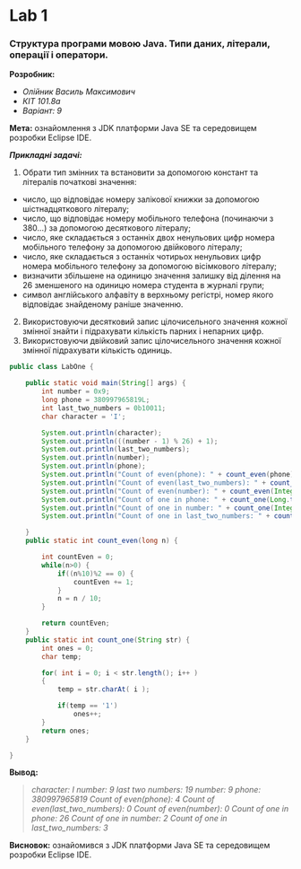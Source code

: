 # Lab 1
### Структура програми мовою Java. Типи даних, літерали, операції і оператори.
**Розробник:**
+ _Олійник Василь Максимович_
+ _КІТ 101.8а_
+ _Варіант: 9_

**Мета:** ознайомлення з JDK платформи Java SE та середовищем розробки Eclipse IDE.

***Прикладні задачі:***
1. Обрати тип змінних та встановити за допомогою констант та літералів      початкові значення:
 - число, що відповідає номеру залікової книжки за допомогою шістнадцяткового літералу;
 - число, що відповідає номеру мобільного телефона (починаючи з 380…) за  допомогою десяткового літералу;
 - число, яке складається з останніх двох ненульових цифр номера мобільного телефону за допомогою двійкового літералу;
 - число, яке складається з останніх чотирьох ненульових цифр номера мобільного телефону за допомогою вісімкового літералу;
 - визначити збільшене на одиницю значення залишку від ділення на 26 зменшеного на одиницю номера студента в журналі групи;
 - символ англійського алфавіту в верхньому регістрі, номер якого відповідає знайденому раніше значенню.
2. Використовуючи десятковий запис цілочисельного значення кожної змінної знайти і підрахувати кількість парних і непарних цифр.
3. Використовуючи двійковий запис цілочисельного значення кожної змінної підрахувати кількість одиниць.

```Java
public class LabOne {

	public static void main(String[] args) {
		int number = 0x9;
		long phone = 380997965819L;
		int last_two_numbers = 0b10011;
		char character = 'I';

		System.out.println(character);
		System.out.println(((number - 1) % 26) + 1);
		System.out.println(last_two_numbers);
		System.out.println(number);
		System.out.println(phone);
		System.out.println("Count of even(phone): " + count_even(phone));
		System.out.println("Count of even(last_two_numbers): " + count_even(Integer.parseInt(Integer.toString(last_two_numbers))));
		System.out.println("Count of even(number): " + count_even(Integer.parseInt(Integer.toString(number))));
		System.out.println("Count of one in phone: " + count_one(Long.toBinaryString(phone)));
		System.out.println("Count of one in number: " + count_one(Integer.toBinaryString(number)));
		System.out.println("Count of one in last_two_numbers: " + count_one(Integer.toBinaryString(last_two_numbers)));

	}
	public static int count_even(long n) {

		int countEven = 0;
		while(n>0) {
			if((n%10)%2 == 0) {
				countEven += 1;
			}
			n = n / 10;
		}

		return countEven;
	}
	public static int count_one(String str) {
		int ones = 0;
		char temp;

		for( int i = 0; i < str.length(); i++ )
		{
		    temp = str.charAt( i );

		    if(temp == '1')
		        ones++;
		}
		return ones;
	}

}
```
**Вывод:**
>_character: I
number: 9
last two numbers: 19
number: 9
phone: 380997965819
Count of even(phone): 4
Count of even(last_two_numbers): 0
Count of even(number): 0
Count of one in phone: 26
Count of one in number: 2
Count of one in last_two_numbers: 3_

**Висновок:** ознайомився з JDK платформи Java SE та середовищем розробки Eclipse IDE.

